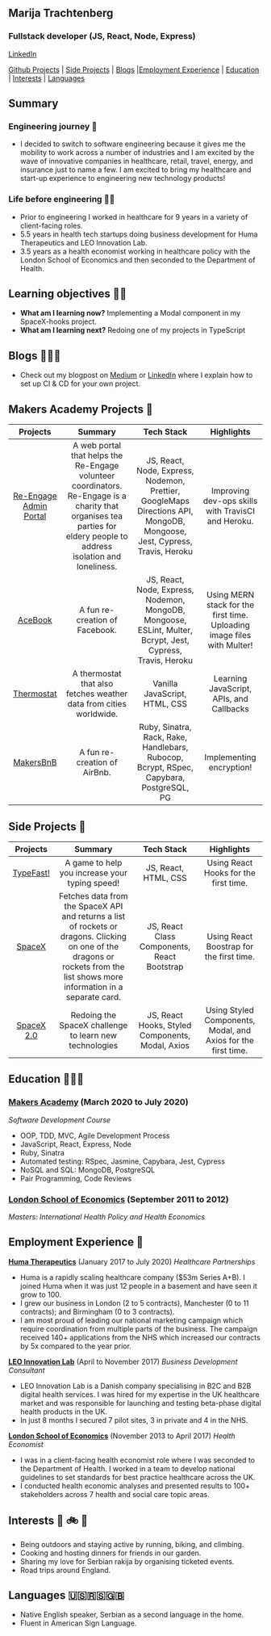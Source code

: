 ## Marija Trachtenberg
### Fullstack developer (JS, React, Node, Express)  
[LinkedIn](https://www.linkedin.com/in/marijatrachtenberg)

[Github Projects](#chapter-1) | [Side Projects](#chapter-2) | [Blogs](#chapter-3) |[Employment Experience](#chapter-4) | [Education](#chapter-5) | [Interests](#chapter-6) | [Languages](#chapter-7) 

## Summary 
### Engineering journey 🚀
- I decided to switch to software engineering because it gives me the mobility to work across a number of industries and I am excited by the wave of innovative companies in healthcare, retail, travel, energy, and insurance just to name a few. I am excited to bring my healthcare and start-up experience to engineering new technology products! 
### Life before engineering 👩‍⚕️
- Prior to engineering I worked in healthcare for 9 years in a variety of client-facing roles. 
- 5.5 years in health tech startups doing business development for Huma Therapeutics and LEO Innovation Lab. 
- 3.5 years as a health economist working in healthcare policy with the London School of Economics and then seconded to the Department of Health.

## Learning objectives 🔧🤠
- **What am I learning now?** Implementing a Modal component in my SpaceX-hooks project. 
- **What am I learning next?** Redoing one of my projects in TypeScript

## Blogs <a name="chapter-3"></a> 👩🏼‍💻
- Check out my blogpost on [Medium](https://medium.com/swlh/the-how-to-set-up-ci-cd-for-your-project-using-travis-ci-heroku-mongodb-fa305c10581a) or [LinkedIn](https://www.linkedin.com/feed/update/urn:li:activity:6696052887245729792/) where I explain how to set up CI & CD for your own project.
 
## Makers Academy Projects <a name="chapter-1"></a> 🤖
|Projects|Summary|Tech Stack|Highlights|
|:-:|:-:|:-:|:-:|
|[Re-Engage Admin Portal](https://github.com/Tracht/Re-Engage)|A web portal that helps the Re-Engage volunteer coordinators. Re-Engage is a charity that organises tea parties for eldery people to address isolation and loneliness.|JS, React, Node, Express, Nodemon, Prettier, GoogleMaps Directions API, MongoDB, Mongoose, Jest, Cypress, Travis, Heroku| Improving dev-ops skills with TravisCI and Heroku. |
|[AceBook](https://github.com/Tracht/AceBook)|A fun re-creation of Facebook.|JS, React, Node, Express, Nodemon, MongoDB, Mongoose, ESLint, Multer, Bcrypt, Jest, Cypress, Travis, Heroku| Using MERN stack for the first time. Uploading image files with Multer! |
|[Thermostat](https://github.com/Tracht/Thermostat)|A thermostat that also fetches weather data from cities worldwide.|Vanilla JavaScript, HTML, CSS| Learning JavaScript, APIs, and Callbacks|
|[MakersBnB](https://github.com/Tracht/Thermostat)|A fun re-creation of AirBnb. |Ruby, Sinatra, Rack, Rake, Handlebars, Rubocop, Bcrypt, RSpec, Capybara, PostgreSQL, PG| Implementing encryption! |

## Side Projects <a name="chapter-2"></a> 👾
|Projects|Summary|Tech Stack|Highlights|
|:-:|:-:|:-:|:-:|
|[TypeFast!](https://github.com/Tracht/TypeFast)|A game to help you increase your typing speed!|JS, React, HTML, CSS | Using React Hooks for the first time. |
|[SpaceX](https://github.com/Tracht/spacex)|Fetches data from the SpaceX API and returns a list of rockets or dragons. Clicking on one of the dragons or rockets from the list shows more information in a separate card.|JS, React Class Components, React Bootstrap| Using React Boostrap for the first time. 
|[SpaceX 2.0](https://github.com/Tracht/spacex-hooks)| Redoing the SpaceX challenge to learn new technologies|JS, React Hooks, Styled Components, Modal, Axios| Using Styled Components, Modal, and Axios for the first time.

## Education <a name="chapter-5"></a> 👩🏼‍🎓

### [Makers Academy](https://makers.tech) (March 2020 to July 2020)
*Software Development Course*
- OOP, TDD, MVC, Agile Development Process
- JavaScript, React, Express, Node
- Ruby, Sinatra
- Automated testing: RSpec, Jasmine, Capybara, Jest, Cypress
- NoSQL and SQL: MongoDB, PostgreSQL
- Pair Programming, Code Reviews
 
### [London School of Economics](http://www.lse.ac.uk) (September 2011 to 2012)
*Masters: International Health Policy and Health Economics*

## Employment Experience <a name="chapter-4"></a> 🍻

**[Huma Therapeutics](https://huma.com)** (January 2017 to July 2020)
*Healthcare Partnerships*
- Huma is a rapidly scaling healthcare company ($53m Series A+B). I joined Huma when it was just 12 people in a basement and have seen it grow to 100. 
- I grew our business in London (2 to 5 contracts), Manchester (0 to 11 contracts); and Birmingham (0 to 3 contracts).
- I am most proud of leading our national marketing campaign which require coordination from multiple parts of the business. The campaign received 140+ applications from the NHS which increased our contracts by 5x compared to the year prior.
 
**[LEO Innovation Lab](https://leoinnovationlab.com)** (April to November 2017)
*Business Development Consultant*
- LEO Innovation Lab is a Danish company specialising in B2C and B2B digital health services. I was hired for my expertise in the UK healthcare market and was responsible for launching and testing beta-phase digital health products in the UK. 
- In just 8 months I secured 7 pilot sites, 3 in private and 4 in the NHS. 

**[London School of Economics](http://www.lse.ac.uk)** (November 2013 to April 2017)
*Health Economist*
- I was in a client-facing health economist role where I was seconded to the Department of Health. I worked in a team to develop national guidelines to set standards for best practice healthcare across the UK.
- I conducted health economic analyses and presented results to 100+ stakeholders across 7 health and social care topic areas.

## Interests <a name="chapter-6"></a> 🌳 🚲 🍔
- Being outdoors and staying active by running, biking, and climbing.
- Cooking and hosting dinners for friends in our garden.
- Sharing my love for Serbian rakija by organising ticketed events. 
- Road trips around England. 

## Languages <a name="chapter-7"></a> 🇺🇸🇷🇸🇬🇧
- Native English speaker, Serbian as a second language in the home.
- Fluent in American Sign Language.
